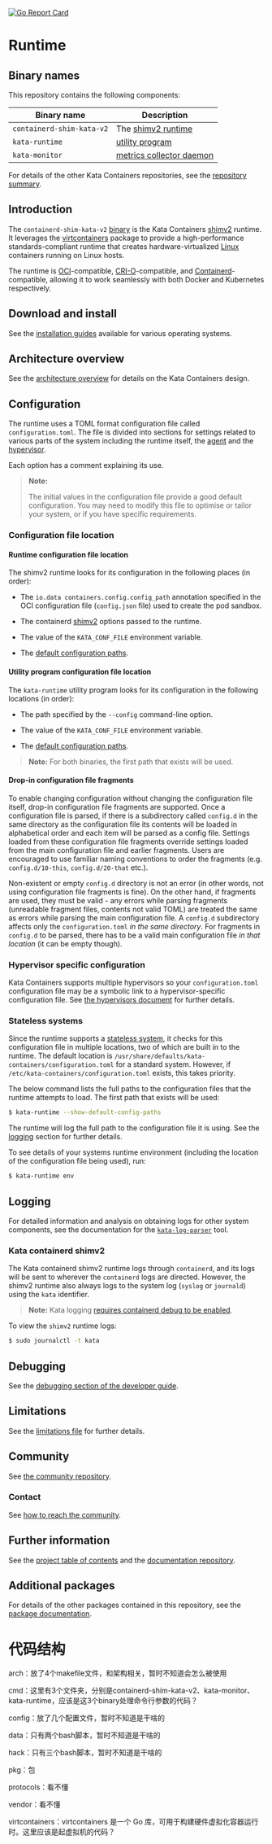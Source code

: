 [![Go Report Card](https://goreportcard.com/badge/github.com/kata-containers/kata-containers)](https://goreportcard.com/report/github.com/kata-containers/kata-containers)

# Runtime

## Binary names

This repository contains the following components:

| Binary name | Description |
|-|-|
| `containerd-shim-kata-v2` | The [shimv2 runtime](../../docs/design/architecture/README.md#runtime) |
| `kata-runtime` | [utility program](../../docs/design/architecture/README.md#utility-program) |
| `kata-monitor` | [metrics collector daemon](cmd/kata-monitor/README.md) |

For details of the other Kata Containers repositories, see the
[repository summary](https://github.com/kata-containers/kata-containers).

## Introduction

The `containerd-shim-kata-v2` [binary](#binary-names) is the Kata
Containers [shimv2](../../docs/design/architecture/README.md#shim-v2-architecture) runtime. It leverages the
[virtcontainers](virtcontainers)
package to provide a high-performance standards-compliant runtime that creates
hardware-virtualized [Linux](https://www.kernel.org) containers running on Linux hosts.

The runtime is
[OCI](https://github.com/opencontainers/runtime-spec)-compatible,
[CRI-O](https://github.com/cri-o/cri-o)-compatible, and
[Containerd](https://github.com/containerd/containerd)-compatible,
 allowing it
to work seamlessly with both Docker and Kubernetes respectively.

## Download and install

See the [installation guides](../../docs/install/README.md)
available for various operating systems.

## Architecture overview

See the [architecture overview](../../docs/design/architecture)
for details on the Kata Containers design.

## Configuration

The runtime uses a TOML format configuration file called `configuration.toml`.
The file is divided into sections for settings related to various
parts of the system including the runtime itself, the [agent](../agent) and
the [hypervisor](#hypervisor-specific-configuration).

Each option has a comment explaining its use.

> **Note:**
>
> The initial values in the configuration file provide a good default configuration.
> You may need to modify this file to optimise or tailor your system, or if you have
> specific requirements.

### Configuration file location

#### Runtime configuration file location

The shimv2 runtime looks for its configuration in the following places (in order):

- The `io.data containers.config.config_path` annotation specified
  in the OCI configuration file (`config.json` file) used to create the pod sandbox.

- The containerd
  [shimv2](/docs/design/architecture/README.md#shim-v2-architecture)
  options passed to the runtime.

- The value of the `KATA_CONF_FILE` environment variable.

- The [default configuration paths](#stateless-systems).

#### Utility program configuration file location

The `kata-runtime` utility program looks for its configuration in the
following locations (in order):

- The path specified by the `--config` command-line option.

- The value of the `KATA_CONF_FILE` environment variable.

- The [default configuration paths](#stateless-systems).

> **Note:** For both binaries, the first path that exists will be used.

#### Drop-in configuration file fragments

To enable changing configuration without changing the configuration file
itself, drop-in configuration file fragments are supported.  Once a
configuration file is parsed, if there is a subdirectory called `config.d` in
the same directory as the configuration file its contents will be loaded
in alphabetical order and each item will be parsed as a config file.  Settings
loaded from these configuration file fragments override settings loaded from
the main configuration file and earlier fragments.  Users are encouraged to use
familiar naming conventions to order the fragments (e.g. `config.d/10-this`,
`config.d/20-that` etc.).

Non-existent or empty `config.d` directory is not an error (in other words, not
using configuration file fragments is fine).  On the other hand, if fragments
are used, they must be valid - any errors while parsing fragments (unreadable
fragment files, contents not valid TOML) are treated the same as errors
while parsing the main configuration file.  A `config.d` subdirectory affects
only the `configuration.toml` _in the same directory_.  For fragments in
`config.d` to be parsed, there has to be a valid main configuration file _in
that location_ (it can be empty though).

### Hypervisor specific configuration

Kata Containers supports multiple hypervisors so your `configuration.toml`
configuration file may be a symbolic link to a hypervisor-specific
configuration file. See
[the hypervisors document](../../docs/hypervisors.md) for further details.

### Stateless systems

Since the runtime supports a
[stateless system](https://clearlinux.org/about),
it checks for this configuration file in multiple locations, two of which are
built in to the runtime. The default location is
`/usr/share/defaults/kata-containers/configuration.toml` for a standard
system. However, if `/etc/kata-containers/configuration.toml` exists, this
takes priority.

The below command lists the full paths to the configuration files that the
runtime attempts to load. The first path that exists will be used:

```bash
$ kata-runtime --show-default-config-paths
```

The runtime will log the full path to the configuration file it is using. See
the [logging](#logging) section for further details.

To see details of your systems runtime environment (including the location of
the configuration file being used), run:

```bash
$ kata-runtime env
```

## Logging

For detailed information and analysis on obtaining logs for other system
components, see the documentation for the
[`kata-log-parser`](../tools/log-parser)
tool.

### Kata containerd shimv2

The Kata containerd shimv2 runtime logs through `containerd`, and its logs will be sent
to wherever the `containerd` logs are directed. However, the
shimv2 runtime also always logs to the system log (`syslog` or `journald`) using the `kata` identifier.

> **Note:** Kata logging [requires containerd debug to be enabled](../../docs/Developer-Guide.md#enabling-full-containerd-debug).

To view the `shimv2` runtime logs:

```bash
$ sudo journalctl -t kata
```

## Debugging

See the
[debugging section of the developer guide](../../docs/Developer-Guide.md#troubleshoot-kata-containers).

## Limitations

See the
[limitations file](../../docs/Limitations.md)
for further details.

## Community

See [the community repository](https://github.com/kata-containers/community).

### Contact

See [how to reach the community](https://github.com/kata-containers/community/blob/main/CONTRIBUTING.md#contact).

## Further information

See the
[project table of contents](https://github.com/kata-containers/kata-containers)
and the
[documentation repository](../../docs).

## Additional packages

For details of the other packages contained in this repository, see the
[package documentation](pkg).



# 代码结构

arch：放了4个makefile文件，和架构相关，暂时不知道会怎么被使用

cmd：这里有3个文件夹，分别是containerd-shim-kata-v2、kata-monitor、kata-runtime，应该是这3个binary处理命令行参数的代码？

config：放了几个配置文件，暂时不知道是干啥的

data：只有两个bash脚本，暂时不知道是干啥的

hack：只有三个bash脚本，暂时不知道是干啥的

pkg：包

protocols：看不懂

vendor：看不懂

virtcontainers：virtcontainers 是一个 Go 库，可用于构建硬件虚拟化容器运行时。这里应该是起虚拟机的代码？